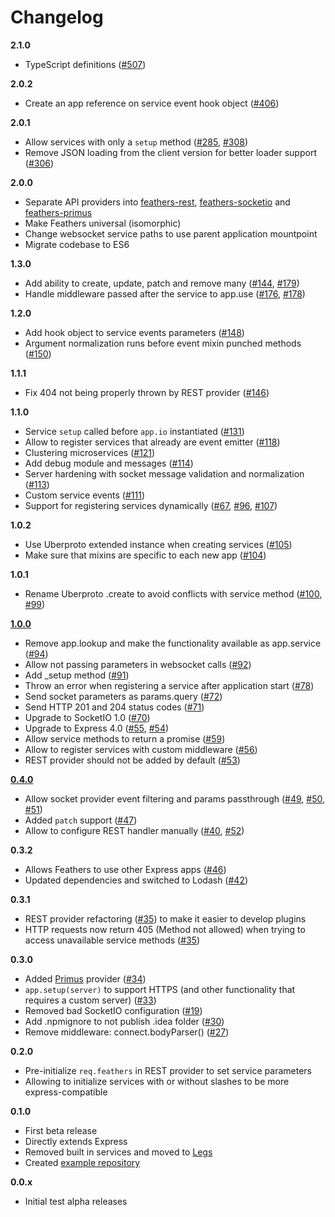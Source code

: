 # Changelog

__2.1.0__

- TypeScript definitions ([#507](https://github.com/feathersjs/feathers/pull/507))

__2.0.2__

- Create an app reference on service event hook object ([#406](https://github.com/feathersjs/feathers/pull/406))

__2.0.1__

- Allow services with only a `setup` method ([#285](https://github.com/feathersjs/feathers/issues/285), [#308](https://github.com/feathersjs/feathers/pull/308))
- Remove JSON loading from the client version for better loader support ([#306](https://github.com/feathersjs/feathers/pull/306))

__2.0.0__

- Separate API providers into [feathers-rest](https://github.com/feathersjs/feathers-rest), [feathers-socketio](https://github.com/feathersjs/feathers-socketio) and [feathers-primus](https://github.com/feathersjs/feathers-primus)
- Make Feathers universal (isomorphic)
- Change websocket service paths to use parent application mountpoint
- Migrate codebase to ES6

__1.3.0__

- Add ability to create, update, patch and remove many ([#144](https://github.com/feathersjs/feathers/issues/144), [#179](https://github.com/feathersjs/feathers/pull/179))
- Handle middleware passed after the service to app.use ([#176](https://github.com/feathersjs/feathers/issues/176), [#178](https://github.com/feathersjs/feathers/pull/178))

__1.2.0__

- Add hook object to service events parameters ([#148](https://github.com/feathersjs/feathers/pull/148))
- Argument normalization runs before event mixin punched methods ([#150](https://github.com/feathersjs/feathers/issues/150))

__1.1.1__

- Fix 404 not being properly thrown by REST provider ([#146](https://github.com/feathersjs/feathers/pull/146))

__1.1.0__

- Service `setup` called before `app.io` instantiated ([#131](https://github.com/feathersjs/feathers/issues/131))
- Allow to register services that already are event emitter ([#118](https://github.com/feathersjs/feathers/issues/118))
- Clustering microservices ([#121](https://github.com/feathersjs/feathers/issues/121))
- Add debug module and messages ([#114](https://github.com/feathersjs/feathers/issues/114))
- Server hardening with socket message validation and normalization ([#113](https://github.com/feathersjs/feathers/issues/113))
- Custom service events ([#111](https://github.com/feathersjs/feathers/issues/111))
- Support for registering services dynamically ([#67](https://github.com/feathersjs/feathers/issues/67), [#96](https://github.com/feathersjs/feathers/issues/96), [#107](https://github.com/feathersjs/feathers/issues/107))

__1.0.2__

- Use Uberproto extended instance when creating services ([#105](https://github.com/feathersjs/feathers/pull/105))
- Make sure that mixins are specific to each new app ([#104](https://github.com/feathersjs/feathers/pull/104))

__1.0.1__

- Rename Uberproto .create to avoid conflicts with service method ([#100](https://github.com/feathersjs/feathers/pull/100), [#99](https://github.com/feathersjs/feathers/issues/99))

__[1.0.0](https://github.com/feathersjs/feathers/issues?q=milestone%3A1.0.0)__

- Remove app.lookup and make the functionality available as app.service ([#94](https://github.com/feathersjs/feathers/pull/94))
- Allow not passing parameters in websocket calls ([#92](https://github.com/feathersjs/feathers/pull/91))
- Add _setup method ([#91](https://github.com/feathersjs/feathers/pull/91))
- Throw an error when registering a service after application start ([#78](https://github.com/feathersjs/feathers/pull/78))
- Send socket parameters as params.query ([#72](https://github.com/feathersjs/feathers/pull/72))
- Send HTTP 201 and 204 status codes ([#71](https://github.com/feathersjs/feathers/pull/71))
- Upgrade to SocketIO 1.0 ([#70](https://github.com/feathersjs/feathers/pull/70))
- Upgrade to Express 4.0 ([#55](https://github.com/feathersjs/feathers/pull/55), [#54](https://github.com/feathersjs/feathers/issues/54))
- Allow service methods to return a promise ([#59](https://github.com/feathersjs/feathers/pull/59))
- Allow to register services with custom middleware ([#56](https://github.com/feathersjs/feathers/pull/56))
- REST provider should not be added by default ([#53](https://github.com/feathersjs/feathers/issues/53))

__[0.4.0](https://github.com/feathersjs/feathers/issues?q=milestone%3A0.4.0)__

- Allow socket provider event filtering and params passthrough ([#49](https://github.com/feathersjs/feathers/pull/49), [#50](https://github.com/feathersjs/feathers/pull/50), [#51](https://github.com/feathersjs/feathers/pull/51))
- Added `patch` support ([#47](https://github.com/feathersjs/feathers/pull/47))
- Allow to configure REST handler manually ([#40](https://github.com/feathersjs/feathers/issues/40), [#52](https://github.com/feathersjs/feathers/pull/52))


__0.3.2__

- Allows Feathers to use other Express apps ([#46](https://github.com/feathersjs/feathers/pull/46))
- Updated dependencies and switched to Lodash ([#42](https://github.com/feathersjs/feathers/pull/42))

__0.3.1__

- REST provider refactoring ([#35](https://github.com/feathersjs/feathers/pull/35)) to make it easier to develop plugins
- HTTP requests now return 405 (Method not allowed) when trying to access unavailable service methods ([#35](https://github.com/feathersjs/feathers/pull/35))

__0.3.0__

- Added [Primus](https://github.com/primus/primus) provider ([#34](https://github.com/feathersjs/feathers/pull/34))
- `app.setup(server)` to support HTTPS (and other functionality that requires a custom server) ([#33](https://github.com/feathersjs/feathers/pull/33))
- Removed bad SocketIO configuration ([#19](https://github.com/feathersjs/feathers/issues/19))
- Add .npmignore to not publish .idea folder ([#30](https://github.com/feathersjs/feathers/issues/30))
- Remove middleware: connect.bodyParser() ([#27](https://github.com/feathersjs/feathers/pull/27))

__0.2.0__

- Pre-initialize `req.feathers` in REST provider to set service parameters
- Allowing to initialize services with or without slashes to be more express-compatible

__0.1.0__

- First beta release
- Directly extends Express
- Removed built in services and moved to [Legs](https://github.com/feathersjs/legs)
- Created [example repository](https://github.com/feathersjs/examples)

__0.0.x__

- Initial test alpha releases
